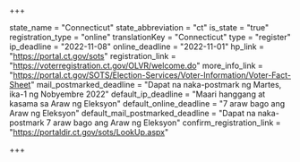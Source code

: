 +++

state_name = "Connecticut"
state_abbreviation = "ct"
is_state = "true"
registration_type = "online"
translationKey = "Connecticut"
type = "register"
ip_deadline = "2022-11-08"
online_deadline = "2022-11-01"
hp_link = "https://portal.ct.gov/sots"
registration_link = "https://voterregistration.ct.gov/OLVR/welcome.do"
more_info_link = "https://portal.ct.gov/SOTS/Election-Services/Voter-Information/Voter-Fact-Sheet"
mail_postmarked_deadline = "Dapat na naka-postmark ng Martes, ika-1 ng Nobyembre 2022"
default_ip_deadline = "Maari hanggang at kasama sa  Araw ng Eleksyon"
default_online_deadline = "7 araw bago ang Araw ng Eleksyon"
default_mail_postmarked_deadline = "Dapat na naka-postmark 7 araw bago ang Araw ng Eleksyon"
confirm_registration_link = "https://portaldir.ct.gov/sots/LookUp.aspx"

+++